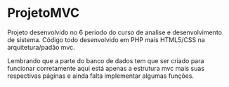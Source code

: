 # ProjetoMVC
 Projeto desenvolvido no 6 periodo do curso de analise e desenvolvimento de sistema. Código todo desenvolvido em PHP mais HTML5/CSS na arquitetura/padão mvc.

 Lembrando que a parte do banco de dados tem que ser criado para funcionar corretamente aqui está apenas a estrutura mvc mais suas respectivas páginas e ainda falta implementar algumas funções.
